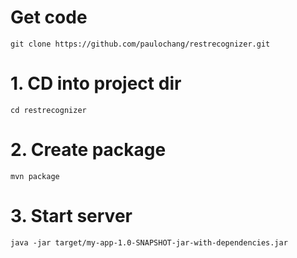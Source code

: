 # Get code
```
git clone https://github.com/paulochang/restrecognizer.git
```

# 1. CD into project dir
```
cd restrecognizer
```

# 2. Create package
```
mvn package
```

# 3. Start server
```
java -jar target/my-app-1.0-SNAPSHOT-jar-with-dependencies.jar 
```